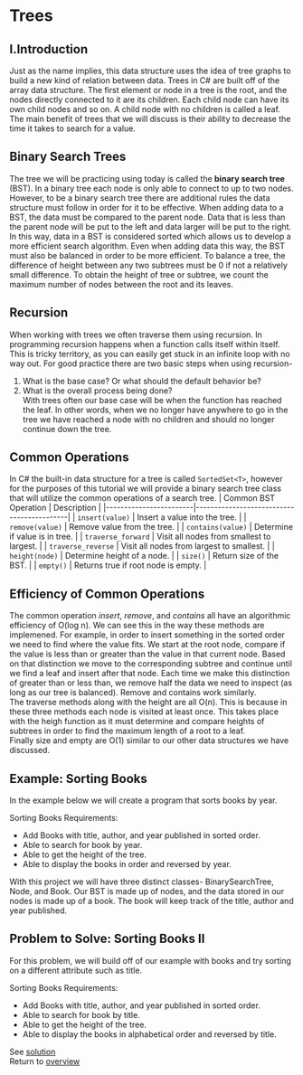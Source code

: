 # Trees
## I.Introduction
Just as the name implies, this data structure uses the idea of tree graphs to build a new kind of relation between data. Trees in C# are built off of the array data structure. The first element or node in a tree is the root, and the nodes directly connected to it are its children. Each child node can have its own child nodes and so on. A child node with no children is called a leaf. \
The main benefit of trees that we will discuss is their ability to decrease the time it takes to search for a value.
## Binary Search Trees
The tree we will be practicing using today is called the **binary search tree** (BST). In a binary tree each node is only able to connect to up to two nodes. However, to be a binary search tree there are additional rules the data structure must follow in order for it to be effective. When adding data to a BST, the data must be compared to the parent node. Data that is less than the parent node will be put to the left and data larger will be put to the right. In this way, data in a BST is considered sorted which allows us to develop a more efficient search algorithm. Even when adding data this way, the BST must also be balanced in order to be more efficient. To balance a tree, the difference of height between any two subtrees must be 0 if not a relatively small difference. To obtain the height of tree or subtree, we count the maximum number of nodes between the root and its leaves. 
## Recursion
When working with trees we often traverse them using recursion. In programming recursion happens when a function calls itself within itself. This is tricky territory, as you can easily get stuck in an infinite loop with no way out. For good practice there are two basic steps when using recursion-
1. What is the base case? Or what should the default behavior be?
2. What is the overall process being done?\
With trees often our base case will be when the function has reached the leaf. In other words, when we no longer have anywhere to go in the tree we have reached a node with no children and should no longer continue down the tree. 
## Common Operations
In C# the built-in data structure for a tree is called ```SortedSet<T>```, however for the purposes of this tutorial we will provide a binary search tree class that will utilize the common operations of a search tree. 
| Common BST  Operation  | Description                               |
|------------------------|-------------------------------------------|
| ```insert(value)```    | Insert a value into the tree.             |
| ```remove(value)```    | Remove value from the tree.               |
| ```contains(value)```  | Determine if value is in tree.            |
| ```traverse_forward``` | Visit all nodes from smallest to largest. |
| ```traverse_reverse``` | Visit all nodes from largest to smallest. |
| ```height(node)```     | Determine height of a node.               |
| ```size()```           | Return size of the BST.                   |
| ```empty()```          | Returns true if root node is empty.       |
## Efficiency of Common Operations
The common operation *insert*, *remove*, and *contains* all have an algorithmic efficiency of O(log n). We can see this in the way these methods are implemened. For example, in order to insert something in the sorted order we need to find where the value fits. We start at the root node, compare if the value is less than or greater than the value in that current node. Based on that distinction we move to the corresponding subtree and continue until we find a leaf and insert after that node. Each time we make this distinction of greater than or less than, we remove half the data we need to inspect (as long as our tree is balanced). Remove and contains work similarly.\
The traverse methods along with the height are all O(n). This is because in these three methods each node is visited at least once. This takes place with the heigh function as it must determine and compare heights of subtrees in order to find the maximum length of a root to a leaf.\
Finally size and empty are O(1) similar to our other data structures we have discussed.
## Example: Sorting Books
In the example below we will create a program that sorts books by year. 

Sorting Books Requirements:
* Add Books with title, author, and year published in sorted order.
* Able to search for book by year.
* Able to get the height of the tree.
* Able to display the books in order and reversed by year.

With this project we will have three distinct classes- BinarySearchTree, Node, and Book. Our BST is made up of nodes, and the data stored in our nodes is made up of a book. The book will keep track of the title, author and year published. 
## Problem to Solve: Sorting Books II
For this problem, we will build off of our example with books and try sorting on a different attribute such as title. 

Sorting Books Requirements:
* Add Books with title, author, and year published in sorted order.
* Able to search for book by title.
* Able to get the height of the tree.
* Able to display the books in alphabetical order and reversed by title.

See [solution](tree-solution)\
Return to [overview](0-overview.md)